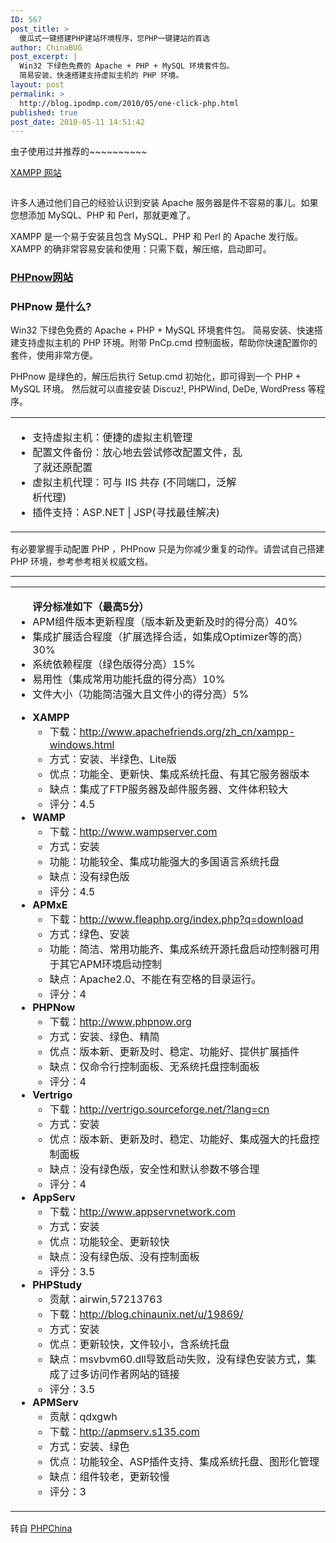 ```yaml
---
ID: 567
post_title: >
  傻瓜式一键搭建PHP建站环境程序，您PHP一键建站的首选
author: ChinaBUG
post_excerpt: |
  Win32 下绿色免费的 Apache + PHP + MySQL 环境套件包。
  简易安装、快速搭建支持虚拟主机的 PHP 环境。
layout: post
permalink: >
  http://blog.ipodmp.com/2010/05/one-click-php.html
published: true
post_date: 2010-05-11 14:51:42
---
```

虫子使用过并推荐的~~~~~~~~~~

<a href="http://www.apachefriends.org/zh_cn/xampp.html" target="_blank">XAMPP 网站</a>

<img title="XAMPP" src="http://www.apachefriends.org/images/1555.jpg" border="0" alt="" />

<img title="XAMPP" src="http://www.apachefriends.org/images/1625.jpg" alt="" align="right" />

许多人通过他们自己的经验认识到安装 Apache 服务器是件不容易的事儿。如果您想添加 MySQL、PHP 和 Perl，那就更难了。

XAMPP 是一个易于安装且包含 MySQL、PHP 和 Perl 的 Apache 发行版。XAMPP 的确非常容易安装和使用：只需下载，解压缩，启动即可。
<h3><a href="http://phpnow.org/" target="_blank">PHPnow网站</a></h3>
<h3>PHPnow 是什么?</h3>
Win32 下绿色免费的 Apache + PHP + MySQL 环境套件包。
简易安装、快速搭建支持虚拟主机的 PHP 环境。附带 PnCp.cmd 控制面板，帮助你快速配置你的套件，使用非常方便。

PHPnow 是绿色的，解压后执行 Setup.cmd 初始化，即可得到一个 PHP + MySQL 环境。
然后就可以直接安装 Discuz!, PHPWind, DeDe, WordPress 等程序。
<table width="100%"><colgroup span="1"><col span="1"></col><col span="1" width="120"></col></colgroup>
<tbody>
<tr>
<td>
<ul>
	<li>支持虚拟主机：便捷的虚拟主机管理</li>
	<li>配置文件备份：放心地去尝试修改配置文件，乱了就还原配置</li>
	<li>虚拟主机代理：可与 IIS 共存 (不同端口，泛解析代理)</li>
	<li>插件支持：ASP.NET | JSP(寻找最佳解决)</li>
</ul>
</td>
<td>
<div><a href="http://www.skycn.com/soft/37687.html"><img src="http://phpnow.org/images/greensw.gif" alt="" /></a></div></td>
</tr>
</tbody>
</table>
有必要掌握手动配置 PHP ，PHPnow 只是为你减少重复的动作。请尝试自己搭建 PHP 环境，参考参考相关权威文档。

----------------------------------
<div>
<table cellspacing="0" cellpadding="0">
<tbody>
<tr>
<td id="postmessage_378500">
<ul><strong>评分标准如下（最高5分）</strong>
	<li>APM组件版本更新程度（版本新及更新及时的得分高）40%</li>
	<li>集成扩展适合程度（扩展选择合适，如集成Optimizer等的高）30%</li>
	<li>系统依赖程度（绿色版得分高）15%</li>
	<li>易用性（集成常用功能托盘的得分高）10%</li>
	<li>文件大小（功能简洁强大且文件小的得分高）5%</li>
</ul>
<ul type="1">
	<li><strong>XAMPP</strong>
<ul>
	<li>下载：<a href="http://www.apachefriends.org/zh_cn/xampp-windows.html" target="_blank">http://www.apachefriends.org/zh_cn/xampp-windows.html</a></li>
	<li>方式：安装、半绿色、Lite版</li>
	<li>优点：功能全、更新快、集成系统托盘、有其它服务器版本</li>
	<li>缺点：集成了FTP服务器及邮件服务器、文件体积较大</li>
	<li>评分：4.5</li>
</ul>
</li>
	<li><strong>WAMP</strong>
<ul>
	<li>下载：<a href="http://www.wampserver.com/" target="_blank">http://www.wampserver.com</a></li>
	<li>方式：安装</li>
	<li>功能：功能较全、集成功能强大的多国语言系统托盘</li>
	<li>缺点：没有绿色版</li>
	<li>评分：4.5</li>
</ul>
</li>
	<li><strong>APMxE</strong>
<ul>
	<li>下载：<a href="http://www.fleaphp.org/index.php?q=download" target="_blank">http://www.fleaphp.org/index.php?q=download</a></li>
	<li>方式：绿色、安装</li>
	<li>功能：简洁、常用功能齐、集成系统开源托盘启动控制器可用于其它APM环境启动控制</li>
	<li>缺点：Apache2.0、不能在有空格的目录运行。</li>
	<li>评分：4</li>
</ul>
</li>
	<li><strong>PHPNow</strong>
<ul>
	<li>下载：<a href="http://www.phpnow.org/" target="_blank">http://www.phpnow.org</a></li>
	<li>方式：安装、绿色、精简</li>
	<li>优点：版本新、更新及时、稳定、功能好、提供扩展插件</li>
	<li>缺点：仅命令行控制面板、无系统托盘控制面板</li>
	<li>评分：4</li>
</ul>
</li>
	<li><strong>Vertrigo</strong>
<ul>
	<li>下载：<a href="http://vertrigo.sourceforge.net/?lang=cn" target="_blank">http://vertrigo.sourceforge.net/?lang=cn</a></li>
	<li>方式：安装</li>
	<li>优点：版本新、更新及时、稳定、功能好、集成强大的托盘控制面板</li>
	<li>缺点：没有绿色版，安全性和默认参数不够合理</li>
	<li>评分：4</li>
</ul>
</li>
	<li><strong>AppServ</strong>
<ul>
	<li>下载：<a href="http://www.appservnetwork.com/" target="_blank">http://www.appservnetwork.com</a></li>
	<li>方式：安装</li>
	<li>优点：功能较全、更新较快</li>
	<li>缺点：没有绿色版、没有控制面板</li>
	<li>评分：3.5</li>
</ul>
</li>
	<li><strong>PHPStudy</strong>
<ul>
	<li>贡献：airwin,57213763</li>
	<li>下载：<a href="http://blog.chinaunix.net/u/19869/" target="_blank">http://blog.chinaunix.net/u/19869/</a></li>
	<li>方式：安装</li>
	<li>优点：更新较快，文件较小，含系统托盘</li>
	<li>缺点：msvbvm60.dll导致启动失败，没有绿色安装方式，集成了过多访问作者网站的链接</li>
	<li>评分：3.5</li>
</ul>
</li>
	<li><strong>APMServ</strong>
<ul>
	<li>贡献：qdxgwh</li>
	<li>下载：<a href="http://apmserv.s135.com/" target="_blank">http://apmserv.s135.com</a></li>
	<li>方式：安装、绿色</li>
	<li>优点：功能较全、ASP插件支持、集成系统托盘、图形化管理</li>
	<li>缺点：组件较老，更新较慢</li>
	<li>评分：3</li>
</ul>
</li>
</ul>
</td>
</tr>
</tbody>
</table>
</div>
转自 <a href="http://www.phpchina.com/bbs/viewthread.php?tid=52690" target="_blank">PHPChina</a>